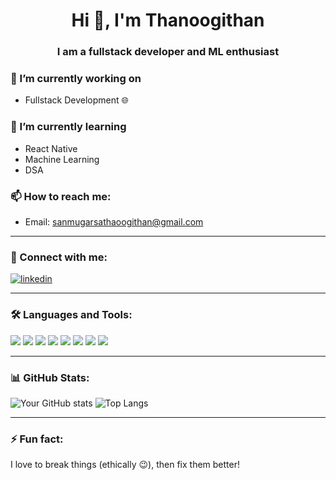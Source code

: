 
<h1 align="center">Hi 👋, I'm Thanoogithan</h1>
<h3 align="center">I am a fullstack developer and ML enthusiast</h3>

<p align="center">
<!--   <img src="https://komarev.com/ghpvc/?username=thanoo120&label=Profile%20views&color=0e75b6&style=flat" alt="profile views" /> -->
</p>

<p align="center">
<!--   <img src="https://your-cyber-image-url" width="400"/> -->
</p>


### 🔭 I’m currently working on

- Fullstack Development 🌐 
### 🌱 I’m currently learning
- React Native 
- Machine Learning 
- DSA  

### 📫 How to reach me:

- Email: [sanmugarsathaoogithan@gmail.com](mailto:sanmugarasathaoogithan@gmail.com)  
---

### 🔗 Connect with me:
<p align="left">
  <a href="(https://www.linkedin.com/in/sanmugarasa-thanoogithan-923a70280/)" target="blank"><img align="center" src="https://img.icons8.com/color/48/000000/linkedin.png" alt="linkedin"/></a>
<!--   <a href="https://youtube.com/@yourchannel" target="blank"><img align="center" src="https://img.icons8.com/color/48/000000/youtube-play.png" alt="youtube"/></a> -->
</p>

---

### 🛠️ Languages and Tools:

<p align="left">
  <img src="https://img.icons8.com/color/48/000000/html-5--v1.png"/>
  <img src="https://img.icons8.com/color/48/000000/css3.png"/>
  <img src="https://img.icons8.com/color/48/000000/javascript.png"/>
  <img src="https://img.icons8.com/color/48/000000/java-coffee-cup-logo.png"/>
  <img src="https://img.icons8.com/color/48/000000/python.png"/>
  <img src="https://img.icons8.com/color/48/000000/flutter.png"/>
  <img src="https://img.icons8.com/color/48/000000/mongodb.png"/>
  <img src="https://img.icons8.com/ios-filled/50/ffffff/spring-logo.png"/>
</p>

---

### 📊 GitHub Stats:

![Your GitHub stats](https://github-readme-stats.vercel.app/api?username=thanoo120&show_icons=true&theme=dark)
![Top Langs](https://github-readme-stats.vercel.app/api/top-langs/?username=thanoo120&layout=compact&theme=dark)

---

### ⚡ Fun fact:
I love to break things (ethically 😉), then fix them better!

